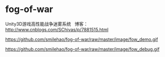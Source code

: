 # fog-of-war
Unity3D游戏高性能战争迷雾系统
 
博客：http://www.cnblogs.com/SChivas/p/7881515.html

https://github.com/smilehao/fog-of-war/raw/master/image/fow_demo.gif

https://github.com/smilehao/fog-of-war/raw/master/image/fow_debug.gif
